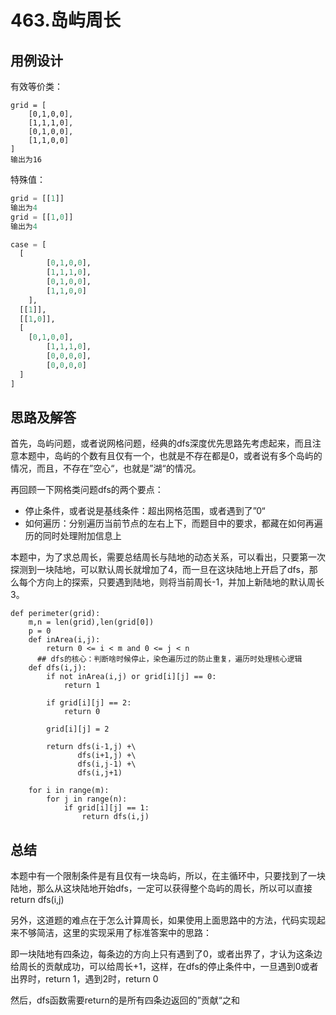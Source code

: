 # 463.岛屿周长

## 用例设计

有效等价类：

```
grid = [
	[0,1,0,0],
	[1,1,1,0],
	[0,1,0,0],
	[1,1,0,0]
]
输出为16
```

特殊值：

```python
grid = [[1]]
输出为4
grid = [[1,0]]
输出为4
```

```python
case = [
  [
		[0,1,0,0],
		[1,1,1,0],
		[0,1,0,0],
		[1,1,0,0]
	],
  [[1]],
  [[1,0]],
  [
  	[0,1,0,0],
		[1,1,1,0],
		[0,0,0,0],
		[0,0,0,0]
  ]
]
```



## 思路及解答

首先，岛屿问题，或者说网格问题，经典的dfs深度优先思路先考虑起来，而且注意本题中，岛屿的个数有且仅有一个，也就是不存在都是0，或者说有多个岛屿的情况，而且，不存在”空心“，也就是”湖“的情况。

再回顾一下网格类问题dfs的两个要点：

* 停止条件，或者说是基线条件：超出网格范围，或者遇到了”0“
* 如何遍历：分别遍历当前节点的左右上下，而题目中的要求，都藏在如何再遍历的同时处理附加信息上

本题中，为了求总周长，需要总结周长与陆地的动态关系，可以看出，只要第一次探测到一块陆地，可以默认周长就增加了4，而一旦在这块陆地上开启了dfs，那么每个方向上的探索，只要遇到陆地，则将当前周长-1，并加上新陆地的默认周长3。

```
def perimeter(grid):
    m,n = len(grid),len(grid[0])
    p = 0
    def inArea(i,j):
        return 0 <= i < m and 0 <= j < n
	  ## dfs的核心：判断啥时候停止，染色遍历过的防止重复，遍历时处理核心逻辑
    def dfs(i,j):
        if not inArea(i,j) or grid[i][j] == 0:
            return 1

        if grid[i][j] == 2:
            return 0

        grid[i][j] = 2

        return dfs(i-1,j) +\
               dfs(i+1,j) +\
               dfs(i,j-1) +\
               dfs(i,j+1)

    for i in range(m):
        for j in range(n):
            if grid[i][j] == 1:
                return dfs(i,j)

```



## 总结

本题中有一个限制条件是有且仅有一块岛屿，所以，在主循环中，只要找到了一块陆地，那么从这块陆地开始dfs，一定可以获得整个岛屿的周长，所以可以直接return dfs(i,j)

另外，这道题的难点在于怎么计算周长，如果使用上面思路中的方法，代码实现起来不够简洁，这里的实现采用了标准答案中的思路：

即一块陆地有四条边，每条边的方向上只有遇到了0，或者出界了，才认为这条边给周长的贡献成功，可以给周长+1，这样，在dfs的停止条件中，一旦遇到0或者出界时，return 1，遇到2时，return 0

然后，dfs函数需要return的是所有四条边返回的”贡献“之和


